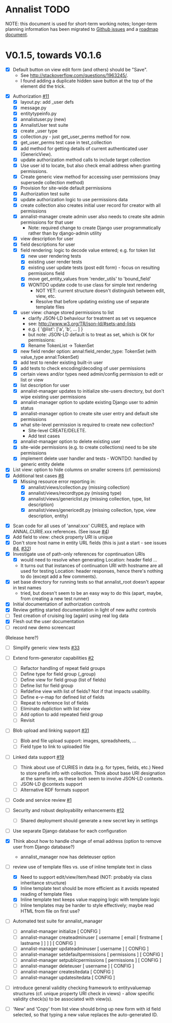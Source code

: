 # Annalist TODO

NOTE: this document is used for short-term working notes; longer-term planning information has been migrated to [Github issues](https://github.com/gklyne/annalist/issues) and a [roadmap document](roadmap.md).


# V0.1.5, towards V0.1.6

* [x] Default button on view edit form (and others) should be "Save".
    - See http://stackoverflow.com/questions/1963245/.
    - I found adding a duplicate hidden save button at the top of the <form> element did the trick.
* [x] Authorization [#11](https://github.com/gklyne/annalist/issues/11)
    - [x] layout.py: add _user defs
    - [x] message.py
    - [x] entitytypeinfo.py
    - [x] annalistuser.py (new)
    - [x] AnnalistUser test suite
    - [x] create _user type
    - [x] collection.py - just get_user_perms method for now.
    - [x] get_user_perms test case in test_collection
    - [x] add method for getting details of current authenticated user (GenericView).
    - [x] update authorization method calls to include target collection
    - [x] Use user id to locate, but also check email address when granting permissions.
    - [x] Create generic view method for accessing user permissions (may supersede collection method)
    - [x] Provision for site-wide default permissions
    - [x] Authorization test suite
    - [x] update authorization logic to use permissions data
    - [x] create collection also creates initial user record for creator with all permissions
    - [x] annalist-manager create admin user also needs to create site admin permissions for that user
        - Note: required change to create Django user programmatically rather than by django-admin utility
    - [x] view description for user
    - [x] field descriptions for user
    - [x] field rendering: logic to decode value entered; e.g. for token list
        - [x] new user rendering tests
        - [x] existing user render tests
        - [x] existing user update tests (post edit form) - focus on resulting permissions field
        - [x] move get_entity_values from 'render_utils' to 'bound_field'
        - [x] WONTDO update code to use class for simple text rendering
            - NOT YET: current structure doesn't distinguish between edit, view, etc.
            - Resolve that before updating existing use of separate template files
    - [x] user view: change stored permissions to list
        - clarify JSON-LD behaviour for treatment as set vs sequence
        - see: http://www.w3.org/TR/json-ld/#sets-and-lists
        - e.g. { '@list': ['a', 'b', ... ] }
        - but note: JSON-LD default is to treat as set, which is OK for permissions:
        - [x] Rename TokenList -> TokenSet
    - [x] new field render option: annal:field_render_type: TokenSet (with value_type annal:TokenSet) 
    - [x] add test to render existing built-in user
    - [x] add tests to check encoding/decoding of user permissions
    - [x] certain views and/or types need admin/config permission to edit or list or view
    - [x] list description for user
    - [x] annalist-manager updates to initialize site-users directory, but don't wipe existing user permissions
    - [x] annalist-manager option to update existing Django user to admin status
    - [x] annalist-manager option to create site user entry and default site permissions
    - [x] what site-level permission is required to create new collection?
        - Site-level CREATE/DELETE.  
        - Add test cases
    - [x] annalist-manager option to delete existing user
    - [x] site-wide permissions (e.g. to create collections) need to be site permissions
    - [x] implement delete user handler and tests - WONTDO: handled by generic entity delete
* [x] List view: option to hide columns on smaller screens (cf. permissions)
* [x] Additional test cases [#8](https://github.com/gklyne/annalist/issues/8)
    - [x] Missing resource error reporting in:
        - [x] annalist/views/collection.py (missing collection)
        - [x] annalist/views/recordtype.py (missing type)
        - [x] annalist/views/genericlist.py (missing collection, type, list description)
        - [x] annalist/views/genericedit.py (missing collection, type, view description, entity)
- [x] Scan code for all uses of 'annal:xxx' CURIES, and replace with ANNAL.CURIE.xxx references.  (See issue [#4](https://github.com/gklyne/annalist/issues/4))
- [x] Add field to view: check property URI is unique
- [x] Don't store host name in entity URL fields (this is just a start - see issues [#4](https://github.com/gklyne/annalist/issues/4), [#32](https://github.com/gklyne/annalist/issues/32))
- [x] Investigate use of path-only references for copntinuation URIs
    - [x] would need to resolve when generating Location: header field ...
    - It turns out that instances of continuation URI with hostname are all used for testing Location: header responses, hence there's nothing to do (except add a few comments).
- [x] set base directory for running tests so that annalist_root doesn't appear in test names
    - tried, but doesn't seem to be an easy way to do this (apart, maybe, from creating a new test runner)
- [x] Initial documentation of authorization controls
- [x] Review getting started documentation in light of new authz controls
- [ ] Test creation of cruising log (again) using real log data
- [x] Flesh out the user documentation
- [ ] record new demo screencast

(Release here?)

- [ ] Simplify generic view tests [#33](https://github.com/gklyne/annalist/issues/33)
- [ ] Extend form-generator capabilities [#2](https://github.com/gklyne/annalist/issues/2)
    - [ ] Refactor handling of repeat field groups
    - [ ] Define type for field group (_group)
    - [ ] Define view for field group (list of fields)
    - [ ] Define list for field group
    - [ ] Refdefine view with list of fields?  Not if that impacts usability.
    - [ ] Define e-v-map for defined list of fields
    - [ ] Repeat to reference list of fields 
    - [ ] Eliminate dupliction with list view
    - [ ] Add option to add repeated field group
    - [ ] Revisit 
- [ ] Blob upload and linking support [#31](https://github.com/gklyne/annalist/issues/31)
    - [ ] Blob and file upload support: images, spreadsheets, ...
    - [ ] Field type to link to uploaded file
- [ ] Linked data support [#19](https://github.com/gklyne/annalist/issues/19)
    - [ ] Think about use of CURIES in data (e.g. for types, fields, etc.)  Need to store prefix info with collection.  Think about base URI designation at the same time, as these both seem to involve JSON-LD contexts.
    - [ ] JSON-LD @contexts support
    - [ ] Alternative RDF formats support
- [ ] Code and service review  [#1](https://github.com/gklyne/annalist/issues/1)
- [ ] Security and robust deployability enhancements [#12](https://github.com/gklyne/annalist/issues/12)
    - [ ] Shared deployment should generate a new secret key in settings
- [ ] Use separate Django database for each configuration
- [x] Think about how to handle change of email address (option to remove user from Django database?)
    - annalist_manager now has deleteuser option
- [ ] review use of template files vs. use of inline template text in class
    - [x] Need to support edit/view/item/head (NOT: probably via class inheritance structure)
    - [x] Inline template text should be more efficient as it avoids repeated reading of template files
    - [x] Inline template text keeps value mapping logic with template logic
    - [ ] Inline templates may be harder to style effectively; maybe read HTML from file on first use?
- [ ] Automated test suite for annalist_manager
    - [ ] annalist-manager initialize [ CONFIG ]
    - [ ] annalist-manager createadminuser [ username [ email [ firstname [ lastname ] ] ] ] [ CONFIG ]
    - [ ] annalist-manager updateadminuser [ username ] [ CONFIG ]
    - [ ] annalist-manager setdefaultpermissions [ permissions ] [ CONFIG ]
    - [ ] annalist-manager setpublicpermissions [ permissions ] [ CONFIG ]
    - [ ] annalist-manager deleteuser [ username ] [ CONFIG ]
    - [ ] annalist-manager createsitedata [ CONFIG ]
    - [ ] annalist-manager updatesitedata [ CONFIG ]
- [ ] introduce general validity checking framework to entityvaluemap structures (cf. unique property URI check in views) - allow specific validity check(s) to be associated with view(s). 
- [ ] 'New' and 'Copy' from list view should bring up new form with id field selected, so that typing a new value replaces the auto-generated ID.

